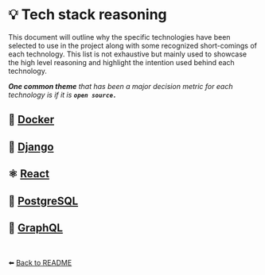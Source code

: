 # 💡 Tech stack reasoning

This document will outline why the specific technologies have been selected to use in the project along with some recognized short-comings of each technology.
This list is not exhaustive but mainly used to showcase the high level reasoning and highlight the intention used behind each technology.

*__One common theme__ that has been a major decision metric for each technology is if it is __`open source.`__*

## 🐳 [Docker](./tech-reasons-docker.md)

## 🐍 [Django](./tech-reasons-django.md)

## ⚛️ [React](./tech-reasons-react.md)

## 🐘 [PostgreSQL](./tech-reasons-postgres.md)

## 🔗 [GraphQL](./tech-reasons-graphql.md)

<br>

⬅️ [Back to README](../../README.md)
